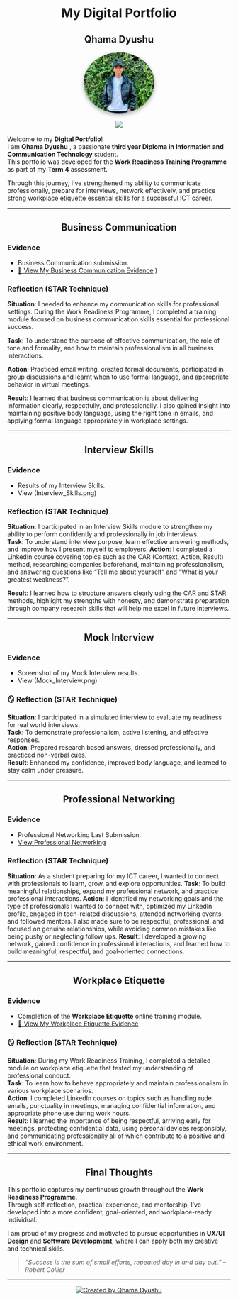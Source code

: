 <h1 align="center"> My Digital Portfolio </h1>   

<h2 align="center"> Qhama Dyushu  </h2>  

<p align="center">
  <img src="WhatsApp_Image.jpg" alt="WhatsApp_Image.jpg" width="160" style="border-radius: 50%; box-shadow: 0 4px 10px rgba(0,0,0,0.3);">
</p>
<p align="center">
  <a href="https://www.linkedin.com/in/qhama-dyushu-63b187234/">
    <img src="https://img.shields.io/badge/-Connect%20with%20me%20on%20LinkedIn-0072b1?style=for-the-badge&logo=linkedin&logoColor=white" />
  </a>
</p>


Welcome to my **Digital Portfolio**!  
I am **Qhama Dyushu** , a passionate **third year Diploma in Information and Communication Technology** student.  
This portfolio was developed for the **Work Readiness Training Programme** as part of my **Term 4** assessment.  

Through this journey, I’ve strengthened my ability to communicate professionally, prepare for interviews, network effectively, and practice strong workplace etiquette essential skills for a successful ICT career.  

---

<h2 align="center"> Business Communication  </h2>  

### Evidence  
- Business Communication submission.  
- [📎 View My Business Communication Evidence](Business_Communication.png)
) 

### Reflection (STAR Technique)  
**Situation**: I needed to enhance my communication skills for professional settings. During the Work Readiness Programme, I completed a training module focused on business communication skills essential for professional success.

**Task**: To understand the purpose of effective communication, the role of tone and formality, and how to maintain professionalism in all business interactions. 

**Action**: Practiced email writing, created formal documents, participated in group discussions and learnt when to use formal language, and appropriate behavior in virtual meetings.

**Result**: I learned that business communication is about delivering information clearly, respectfully, and professionally. I also gained insight into maintaining positive body language, using the right tone in emails, and applying formal language appropriately in workplace settings.

---

<h2 align="center"> Interview Skills  </h2>  

### Evidence  
- Results of my Interview Skills.  
- View (Interview_Skills.png)  

### Reflection (STAR Technique)  
**Situation**: I participated in an Interview Skills module to strengthen my ability to perform confidently and professionally in job interviews.  
**Task**: To understand interview purpose, learn effective answering methods, and improve how I present myself to employers.
**Action**: I completed a LinkedIn course covering topics such as the CAR (Context, Action, Result) method, researching companies beforehand, maintaining professionalism, and answering questions like “Tell me about yourself” and “What is your greatest weakness?”.

**Result**: I learned how to structure answers clearly using the CAR and STAR methods, highlight my strengths with honesty, and demonstrate preparation through company research skills that will help me excel in future interviews.

---

<h2 align="center"> Mock Interview</h2>    

### Evidence  
- Screenshot of my Mock Interview results.  
- View (Mock_Interview.png)  

### 🪞 Reflection (STAR Technique)  
**Situation**: I participated in a simulated interview to evaluate my readiness for real world interviews.  
**Task**: To demonstrate professionalism, active listening, and effective responses.  
**Action**: Prepared research based answers, dressed professionally, and practiced non-verbal cues.  
**Result**: Enhanced my confidence, improved body language, and learned to stay calm under pressure.

---

<h2 align="center"> Professional Networking  </h2>  

### Evidence  
- Professional Networking Last Submission.  
- [ View Professional Networking](Professional_Networking.png)  

### Reflection (STAR Technique)  
**Situation**: As a student preparing for my ICT career, I wanted to connect with professionals to learn, grow, and explore opportunities. 
**Task**: To build meaningful relationships, expand my professional network, and practice professional interactions.
**Action**: I identified my networking goals and the type of professionals I wanted to connect with, optimized my LinkedIn profile, engaged in tech-related discussions, attended networking events, and followed mentors. I also made sure to be respectful, professional, and focused on genuine relationships, while avoiding common mistakes like being pushy or neglecting follow ups.
**Result**: I developed a growing network, gained confidence in professional interactions, and learned how to build meaningful, respectful, and goal-oriented connections.

---

<h2 align="center"> Workplace Etiquette  </h2>  

### Evidence  
- Completion of the **Workplace Etiquette** online training module.  
- [📎 View My Workplace Etiquette Evidence](Workplace_Etiquette.PNG)  

### 🪞 Reflection (STAR Technique)  
**Situation**: During my Work Readiness Training, I completed a detailed module on workplace etiquette that tested my understanding of professional conduct.  
**Task**: To learn how to behave appropriately and maintain professionalism in various workplace scenarios.  
**Action**: I completed LinkedIn courses on topics such as handling rude emails, punctuality in meetings, managing confidential information, and appropriate phone use during work hours.  
**Result**: I learned the importance of being respectful, arriving early for meetings, protecting confidential data, using personal devices responsibly, and communicating professionally all of which contribute to a positive and ethical work environment.


---


<h2 align="center"> Final Thoughts  </h2>  

This portfolio captures my continuous growth throughout the **Work Readiness Programme**.  
Through self-reflection, practical experience, and mentorship, I’ve developed into a more confident, goal-oriented, and workplace-ready individual.  

I am proud of my progress and motivated to pursue opportunities in **UX/UI Design** and **Software Development**, where I can apply both my creative and technical skills.  

> _“Success is the sum of small efforts, repeated day in and day out.” – Robert Collier_  

---
<p align="center">
  <a href="#" onclick="alert('Thank you!'); return false;">
    <img src="https://img.shields.io/badge/Created%20by-Qhama%20Dyushu-blue?style=for-the-badge" alt="Created by Qhama Dyushu">
  </a>
</p>

